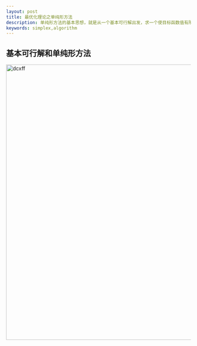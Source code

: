 ```yaml
---
layout: post
title: 最优化理论之单纯形方法
description: 单纯形方法的基本思想，就是从一个基本可行解出发，求一个使目标函数值有所改善的基本可行解。通过不断改进基本可行解，力图达到最优基本可行解
keywords: simplex,algorithm
---
```


基本可行解和单纯形方法
---------------


<img src="../../../static/images/dcxff.png" width = "750" alt="dcxff" />
